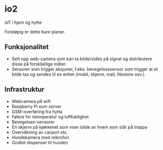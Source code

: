 # io2
IoT i hjem og hytte

Foreløpig er dette bare planer.

## Funksjonalitet

* Sett opp web-camera som kan ta bilde/video på signal og distributere disse på forskljellige måter.
* Sensorer som trigger aksjoner, f.eks. bevegelsessensor som trigger at et bilde tas og sendes til en enhet (mobil, skjerm, mail, filestore osv.).

## Infrastruktur

* Webcamera på wifi
* Raspberry Pi som server
* GSM-overføring fra hytta
* Følere for temnperatur og luftfuktighet
* Bevegelses-sensorer
* En skjerm på kjøkkenet som viser bilde av hvem som står på trappa
* Overvåkning av carport etc.
* Hundekamera med mikrofon
* Godbit-dispenser til hunden
